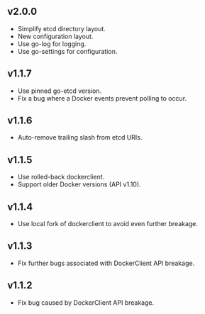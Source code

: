 ## v2.0.0
* Simplify etcd directory layout.
* New configuration layout.
* Use go-log for logging.
* Use go-settings for configuration.

## v1.1.7
* Use pinned go-etcd version.
* Fix a bug where a Docker events prevent polling to occur.

## v1.1.6
* Auto-remove trailing slash from etcd URIs.

## v1.1.5
* Use rolled-back dockerclient.
* Support older Docker versions (API v1.10).

## v1.1.4
* Use local fork of dockerclient to avoid even further breakage.

## v1.1.3
* Fix further bugs associated with DockerClient API breakage.

## v1.1.2
* Fix bug caused by DockerClient API breakage.
